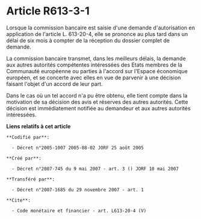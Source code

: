 # Article R613-3-1

Lorsque la commission bancaire est saisie d'une demande d'autorisation en application de l'article L. 613-20-4, elle se
prononce au plus tard dans un délai de six mois à compter de la réception du dossier complet de demande.

La commission bancaire transmet, dans les meilleurs délais, la demande aux autres autorités compétentes intéressées des Etats
membres de la Communauté européenne ou parties à l'accord sur l'Espace économique européen, et se concerte avec elles en vue
de parvenir à une décision faisant l'objet d'un accord de leur part.

Dans le cas où un tel accord n'a pu être obtenu, elle tient compte dans la motivation de sa décision des avis et réserves des
autres autorités. Cette décision est immédiatement notifiée au demandeur et aux autres autorités intéressées.

**Liens relatifs à cet article**

	**Codifié par**:

	  - Décret n°2005-1007 2005-08-02 JORF 25 août 2005

	**Créé par**:

	  - Décret n°2007-745 du 9 mai 2007 - art. 3 () JORF 10 mai 2007

	**Transféré par**:

	  - Décret n°2007-1685 du 29 novembre 2007 - art. 1

	**Cite**:

	  - Code monétaire et financier - art. L613-20-4 (V)

